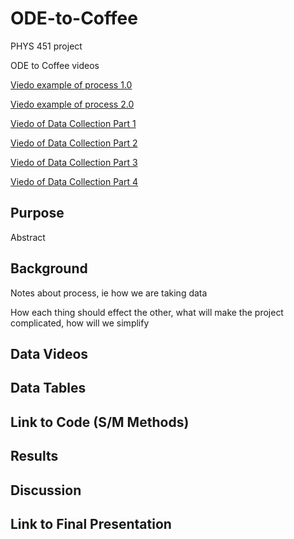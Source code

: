 # ODE-to-Coffee
PHYS 451 project

ODE to Coffee videos

[Viedo example of process 1.0](https://youtu.be/_GIpO3qJrhY)

[Viedo example of process 2.0](https://youtube.com/video/4pXEPVn1PRs/edit)

[Viedo of Data Collection Part 1](https://youtube.com/video/qLpIxDFBlqA/edit)

[Viedo of Data Collection Part 2](https://youtube.com/video/tn8MzaCNbT0/edit)

[Viedo of Data Collection Part 3](https://youtube.com/video/AsgANFPdSac/edit)

[Viedo of Data Collection Part 4](https://youtube.com/video/OQ_mUgMVI8w/edit)

## Purpose
  Abstract
  
## Background

  Notes about process, ie how we are taking data

  How each thing should effect the other, what will make the project complicated, how will we simplify
  
## Data Videos

## Data Tables


## Link to Code (S/M Methods)

## Results

## Discussion

## Link to Final Presentation

